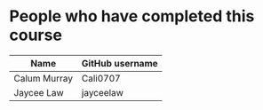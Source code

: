 # People who have completed this course
| Name                     | GitHub username       |
| ------------------------ | --------------------- |
| Calum Murray             | Cali0707              | 
| Jaycee Law               | jayceelaw             | 

